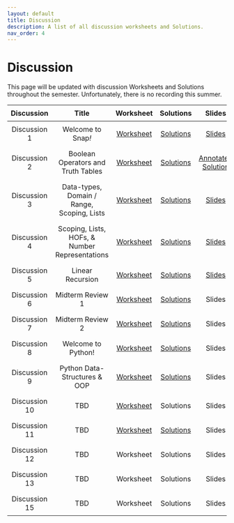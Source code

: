 ```yaml
---
layout: default
title: Discussion
description: A list of all discussion worksheets and Solutions.
nav_order: 4
---
```


# Discussion

This page will be updated with discussion Worksheets and Solutions throughout the semester. Unfortunately, there is no recording this summer.
<style>
  table {
    width: 100%;
    border-collapse: collapse;
  }
  th, td {
    text-align: center;
    padding: 8px;
  }
</style>

<table>
  <thead>
    <tr>
      <th>Discussion</th>
      <th>Title</th>
      <th>Worksheet</th>
      <th>Solutions</th>
      <th>Slides</th>
    </tr>
  </thead>
  <tbody>
    <tr>
      <td>Discussion 1</td>
      <td>Welcome to Snap<em>!</em></td>
      <td><a href="https://docs.google.com/document/d/1Xp6E44WgCA06agDyrZGJ2Bmwn57j1DQk/edit?usp=sharing&ouid=113310664124216515894&rtpof=true&sd=true"> Worksheet</a></td>
      <td><a href="https://docs.google.com/document/d/1gZRoeB7sD-Zx5z8bjQiRqxT8U5fdqA5b/edit?usp=sharing&ouid=100628398912857125629&rtpof=true&sd=true">Solutions</a></td>
      <td><a href="https://docs.google.com/presentation/d/1SE-XulujMVlRd3e2TcAqcYBDgUWRxbdXD_y0g7fRE5M/edit?usp=sharing"> Slides</a></td>
    </tr> 
    <tr>
      <td>Discussion 2</td>
      <td>Boolean Operators and Truth Tables</td>
      <td><a href="https://docs.google.com/document/d/1f7Mbk-OfVnlfZTIgcjlwg0djsm4xlCq_/edit?usp=sharing&ouid=113310664124216515894&rtpof=true&sd=true"> Worksheet</a></td>
      <td><a href="https://docs.google.com/document/d/1hZfKMy6JBDZHHBpQCyOS7NfvGPbUi9Jg/edit?usp=sharing&ouid=113310664124216515894&rtpof=true&sd=true">Solutions</a></td>
      <td><a href="https://drive.google.com/file/d/1F14TiqGswqsUa5ucK-ogUoxBqCw6NQ0h/view?usp=sharing">Annotated Solution</a></td>
    </tr>
     <tr>
      <td>Discussion 3</td>
      <td>Data-types, Domain / Range, Scoping, Lists</td>
      <td><a href="https://docs.google.com/document/d/1GoikxRX6ndwrOQtC5Sg7Zflx9Uc2bbYP/edit?usp=sharing&ouid=100628398912857125629&rtpof=true&sd=true"> Worksheet</a></td>
      <td><a href="https://docs.google.com/document/d/1C1ntsHTSTBpPi6spHMQni39PTyNAnhkgjyciQGa5DCo/edit?usp=sharing"> Solutions</a>
</td>
      <td><a href="https://drive.google.com/file/d/1A2oRgUqzwXJY1c2im4q2HzXOQLVF4xk_/view?usp=sharing"> Slides</a></td>
    </tr>
    <tr>
      <td>Discussion 4</td>
      <td>Scoping, Lists, HOFs, & Number Representations</td>
      <td><a href="https://docs.google.com/document/d/1J9IoIBB10SrCzSOIrUSLxqlmG4YT8crU/edit?usp=sharing&ouid=113310664124216515894&rtpof=true&sd=true">Worksheet</a></td>
      <td><a href="https://docs.google.com/document/d/1K_Qy-VqayffkE2j_-oKTDysXfugLq-2J/edit?usp=sharing&ouid=113310664124216515894&rtpof=true&sd=true">Solutions</a></td>
      <td><a href="https://drive.google.com/file/d/1SLsGOxdf3MiQ6N9KLzifOXZag2X5a4Pn/view?usp=sharing">Slides</a></td>
    </tr>
    <tr>
      <td>Discussion 5</td>
      <td>Linear Recursion</td>
      <td><a href="https://docs.google.com/document/d/1_rWPr5R6fSsXPs0HOwpXQ9B8mBjq6cu3/edit?usp=drive_link&ouid=100628398912857125629&rtpof=true&sd=true"> Worksheet</a></td>
      <td><a href="https://docs.google.com/document/d/1O3MDJAL6qQSzJ0d2nUdpgG-B1FF-PkMD/edit?usp=sharing&ouid=113310664124216515894&rtpof=true&sd=true">Solutions</a></td>
      <td><a href="https://drive.google.com/file/d/1t6I_wF27iH1GRKCEsPyCA1H_TNTnAYwA/view?usp=sharing">Slides</a></td>
    </tr>
    <tr>
      <td>Discussion 6</td>
      <td>Midterm Review 1</td>
      <td><a href="https://docs.google.com/document/d/1ryVkSYk-g1zP71mvW3_-s5cV2SMIyRdlTyPx3Lij9Ko/edit?usp=sharing">Worksheet</a></td>
      <td><a href="https://docs.google.com/document/d/1UyAfMDAv415x5LZ0nlaMJ5Sj1SBJNCUerQ9IMSO67NY/edit?usp=drive_link">Solutions</a></td>
      <td>Slides</td>
    </tr>
    <tr>
      <td>Discussion 7</td>
      <td>Midterm Review 2</td>
      <td><a href="https://docs.google.com/document/d/1clu-CkoLxV6RyTscL0zJ4QyklIf6NMJIcCGU9KMFBOM/edit?usp=drive_link">Worksheet</a></td>
      <td><a href="https://docs.google.com/document/d/1-fFSmJvIEJcfqToaHjX6hg93cDPVJ9ut_aihCYc-q2w/edit?usp=sharing">Solutions</a></td>
      <td>Slides</td>
    </tr>
    <tr>
      <td>Discussion 8</td>
      <td>Welcome to Python!</td>
      <td><a href="https://docs.google.com/document/d/1jwbZ4Bl_GHykgMk12-gQ5y0PP2HLADyj/edit?usp=sharing&ouid=100628398912857125629&rtpof=true&sd=true">Worksheet</a></td>
      <td><a href="https://docs.google.com/document/d/1BkHATNgRJ_nVIUbhwr-_HAnYYsTHiLSW/edit?usp=drive_link&ouid=100628398912857125629&rtpof=true&sd=true">Solutions</a></td>
      <td>Slides</td>
    </tr>
     <tr>
      <td>Discussion 9</td>
      <td>Python Data-Structures & OOP</td>
      <td><a href="https://docs.google.com/document/d/1JwRfb0sZ8Mmb8phaDL3LAyDpA8jCgrRi/edit?usp=sharing&ouid=100628398912857125629&rtpof=true&sd=true">Worksheet</a></td>
      <td><a href="https://docs.google.com/document/d/1c2xqDpjVgUOPTUDuyswtQs6CobscyRKB/edit?usp=sharing&ouid=100628398912857125629&rtpof=true&sd=true">Solutions</a></td>
      <td>Slides</td>
    </tr>
    <tr>
    <td>Discussion 10</td>
      <td>TBD</td>
      <td><a href="https://docs.google.com/document/d/1ul0g6_ExvZVpn9SI3vJYyOx2vjM773Pl/edit?usp=sharing&ouid=100628398912857125629&rtpof=true&sd=true">Worksheet</a></td>
      <td>Solutions</td>
      <td>Slides</td>
    </tr>
    <tr>
    <td>Discussion 11</td>
      <td>TBD</td>
      <td><a href="https://docs.google.com/document/d/175AdX5iGyRdUzWFZGb31XPoisCioSBHw/edit?usp=sharing&ouid=100628398912857125629&rtpof=true&sd=true">Worksheet</a></td>
      <td><a href="https://docs.google.com/document/d/1YsKYWiaUXeYB5jY8apwFMjg1v1FSjp1y/edit?usp=drive_link&ouid=100628398912857125629&rtpof=true&sd=true">Solutions</a></td>
      <td>Slides</td>
    </tr>
    <tr>
    <td>Discussion 12</td>
      <td>TBD</td>
      <td>Worksheet</td>
      <td>Solutions</td>
      <td>Slides</td>
    </tr>
    <tr>
    <td>Discussion 13</td>
      <td>TBD</td>
      <td>Worksheet</td>
      <td>Solutions<br/></td>
      <td>Slides</td>
    </tr>
     <tr>
    <td>Discussion 15</td>
      <td>TBD</td>
      <td>Worksheet</td>
      <td>Solutions<br/></td>
      <td>Slides</td>
    </tr>
  </tbody>
</table>

<!--**Discussion 2**{: .label .label-discussion } Lists & HOFs, Iteration, Scoping, Domain & Range | [Worksheet](https://drive.google.com/file/d/1eT15LJH38UGfYHR3pLueRlvwMovtyUE8/view?usp=sharing) | [Solutions](https://drive.google.com/file/d/1sVdinV45MT2GoISk8BkJGd8C_BZE-LO4/view?usp=sharing) | [Recording](https://drive.google.com/file/d/1XGcPW_Wa-YFVxm0Gp31w6LDOKaCIQN6q/view?usp=sharing)

**Discussion 3**{: .label .label-discussion } Algorithms and Algorithmic Complexity | [Worksheet](https://drive.google.com/file/d/1gvtV7q0T9M0aq5fOnYGAT2c_E95zw8mD/view?usp=sharing)| [Solutions](https://drive.google.com/file/d/16Cd7lKa7aupSB2s_5XBSwMGyUtJ2Q0Ex/view?usp=sharing) | [Recording](https://berkeley.zoom.us/rec/share/tAlxchXlx7vHFycQuvJrFCKAPtNCuOGvnQlYkMhvzRkz7SqXK5Yn8WnGC3j8_HYm.9IFRnKNiwhuZ1fQN?startTime=1688069469000) password: &uacLC3^

**Discussion 4**{: .label .label-discussion } Recursion I | [Worksheet](https://drive.google.com/file/d/1iDXHsTZyMhdcVOo2Xwr6rQ0GiT8IBxMc/view?usp=sharing) | [Solutions](https://drive.google.com/file/d/101e7Uvl2_yOnSHJTTHE224mwDEwm5tNb/view?usp=sharing) | [Recording](https://berkeley.zoom.us/rec/share/T21TGeXJqiymX6U7kw-ME7KK2KLpph_E4XCSTEKib1hhzAHt5q7ib6mVD1JaYQj4.1rY8zW55a2iaZFA4) password: 2baA%%3&

**Discussion 5**{: .label .label-discussion } Recursion II | [Worksheet](https://drive.google.com/file/d/1e_oQKlaHglPOzG-cJFGtVM-_w34xfsgj/view?usp=sharing) | [Solutions](https://drive.google.com/file/d/1i4XwCax3Z1tYqeCZJCtjPFxXsQDnCEUD/view?usp=sharing) | [Recording](https://drive.google.com/file/d/1h_7N_2LIki1Y9ldOLDzqUXA-WKhZYb4U/view?usp=sharing)

**Discussion 6**{: .label .label-discussion } Intro to Python | [Worksheet](https://drive.google.com/file/d/1ZhdSFR4JOWTndynZmyn-25sJpine3IPG/view?usp=sharing) | [Solutions](https://drive.google.com/file/d/1FdlJrJh3LtFghQfQH6N_mWSd663HTCY-/view?usp=sharing) | [Recording](https://drive.google.com/file/d/1zJKdhlgdq2QeEJmj32ZCKyPk3asDH2Vy/view?usp=sharing) | [starter code](https://drive.google.com/file/d/1WlgWSzREQ63hlHp25ZKPD8wbqi3c_48x/view?usp=sharing) 

**Discussion 7**{: .label .label-discussion } Python Data Structures | [Worksheet](https://drive.google.com/file/d/1YPOcYoH4leDyYsDWEVs9ak5WRBa7gF40/view?usp=sharing) | [starter code](https://drive.google.com/file/d/1mNR51mLB_rxxizLDq5qlea9NtRAN0sQE/view?usp=sharing) | [Solutions](https://docs.google.com/document/d/1r3kIypAsy5o6woWm7tzk3ehVG8hK8pjICNSfSW5Onr0/edit?usp=sharing) | [Recording](https://drive.google.com/file/d/1ZkEfqewJax46ro5HCydtLR32UTIPxF11/view?usp=sharing)

**Discussion 8**{: .label .label-discussion } Python OOP | [Worksheet](https://drive.google.com/file/d/1JSiBgWCQc61Mxxmkpb8xBVcyqKfjYETj/view?usp=sharing) | [starter code](https://drive.google.com/file/d/1_hZPVCTI_GFwKYE0jtPU5g9Ap76I09VL/view?usp=sharing) | [code Solutions](https://drive.google.com/file/d/18RBCezw0GPmo_7P3Rm_suY4jxAsqTBcx/view?usp=sharing) | [Worksheet Solutions]("https://drive.google.com/file/d/1bMMXKSTFM5VFaG0xh88cPlhwKL9soFok/view?usp=sharing") | [Recording](https://drive.google.com/file/d/1JlWopho5nF4njLor_a5cGCrGvUyRQnqj/view)

**Discussion 9**{: .label .label-discussion } Lambdas and HOFs | [Worksheet](https://drive.google.com/file/d/1iFdcDAdTPmeuNsglNVlQ6M9NXnLKuoeq/view?usp=sharing) | [starter code](https://drive.google.com/file/d/1u7cZiFyY2m1XJi7BLGKn2o2THNt288yF/view?usp=sharing) | [Worksheet Solutions](https://drive.google.com/file/d/1S4-ykFb7GBh2DSWAdTUMijjP8ExTsbQ_/view?usp=sharing) | [code Solutions](https://drive.google.com/file/d/1vQSvBavj6ZFceYs-ypTbTLXi9yXwpGk9/view?usp=sharing)


**Discussion 10**{: .label .label-discussion } Concurrency and Tree Recursion | [Worksheet](https://drive.google.com/file/d/1UhHiDaaEMaiIoC5ohz-TNIu5kSp4ONna/view?usp=sharing) | [starter code](https://drive.google.com/file/d/1nf4577ESWs87feUEn-H5fPAqauYEN5k3/view?usp=sharing) | [Worksheet Solutions](https://drive.google.com/file/d/1MqESz2xjTKSYQ5Crj2VxvNU2cvCVgX4r/view?usp=sharing) | [code Solutions](https://drive.google.com/file/d/1dRCINny1HGqIqD2GReboIHvUmciyGIVJ/view?usp=sharing)


**Discussion 11**{: .label .label-discussion } Final Review | [Worksheet](https://drive.google.com/file/d/1EafKCpdNczOhgYxL_UaBI_PRE63EusoW/view?usp=sharing) | [Solutions](https://drive.google.com/file/d/1rt6PC9uhtVCgo7WJdi9lzu2IMcJept29/view?usp=sharing) -->



<!-- 

**Discussion 4**{: .label .label-discussion } Algorithms | [Worksheet](https://drive.google.com/file/d/10y6F26Apf8X4IIHRY-tk55GnJ_Zw8eoE/view?usp=share_link) | [Solutions](https://drive.google.com/file/d/16p-g3S9gJWCCYHR8xsi1f0DMdFtEcL7x/view?usp=share_link) | [Recording](https://drive.google.com/file/d/12HO77T3Eea_AN86sUyKQSB_GAm-K59KA/view?usp=share_link) 

**Discussion 5**{: .label .label-discussion } Algorithmic Complexity | [Worksheet](https://drive.google.com/file/d/1Bm7xFN3L9RFKUlGpp4or-MoGyr6KJnM6/view?usp=share_link) | [Solutions](https://drive.google.com/file/d/1knuIbn14WHXFwp9FNXcQSR8vwoB4gUw3/view?usp=share_link) | [Recording](https://drive.google.com/file/d/1RtBfLBMV6Td2BHRtnvJjRK23za6MgPv-/view?usp=sharing)

**Discussion 6**{: .label .label-discussion } Recursion I | [Worksheet](https://drive.google.com/file/d/1xZD0G1klfhIabX0KKZldjqEt9dWS4lNE/view?usp=share_link) | [Solutions](https://drive.google.com/file/d/1RWY8WEwhPSTDCXjHocRzkYQkLuZ2Gepz/view?usp=share_link) | [Recording](https://youtu.be/WC04d2Oxj2E)

**Discussion 7**{: .label .label-discussion } Recursion II | [Worksheet](https://drive.google.com/file/d/1iRY_WGu9sS3-hlhahOypRo6M1eU48HZn/view?usp=share_link) | [Solutions](https://drive.google.com/file/d/1XBhiEKSJmpTSqp2I66XCfR-PDdeRJhRA/view?usp=share_link) | [Recording](https://drive.google.com/file/d/1RZFI-7Xo93IMfEe8AfvUkD3BH5spgA8s/view?usp=sharing)

**Discussion 8**{: .label .label-discussion } Python Basics | [Worksheet](https://drive.google.com/file/d/1mupBJDXNJcDbW3RDrJjgc6GAZujboVWl/view?usp=share_link) | [Solutions](https://drive.google.com/file/d/1px1wcnh1mX4xyuTsO0ijR8Jem-x5ml-w/view?usp=share_link) | [Recording](https://drive.google.com/file/d/1ka00W-sCg0eZAB8bve0C-CgL2-2sSStH/view?usp=sharing)

**Discussion 10**{: .label .label-discussion } Python Data Structures | [Worksheet](https://drive.google.com/file/d/11vO-A-X9D-5qlT4uLFS_mkT38x9M199A/view?usp=share_link) | [Solutions](https://drive.google.com/file/d/1bk-Pe1ycwJUUC85MnLr4MOjr2izJWnWU/view?usp=share_link) | [Recording](https://drive.google.com/file/d/1FdQWd3Ezkjldv7tLDoygK3ZgfVPg__lU/view?usp=sharing)

**Discussion 12**{: .label .label-discussion } Object-Oriented Programming | [Worksheet](https://drive.google.com/file/d/1Eooe8rTu9vTCPS7TPDIMf4-RPYVOtXR9/view?usp=sharing) | [Solutions](https://drive.google.com/file/d/1ELGUTd7kCXHaOhofrCbDsoH611GNc3HN/view?usp=share_link) | [Recording](https://drive.google.com/file/d/1JlWopho5nF4njLor_a5cGCrGvUyRQnqj/view?usp=sharing)

**Discussion 13**{: .label .label-discussion } Python HOFs, Lambdas, Tree Recursion | [Worksheet](https://drive.google.com/file/d/1leEmub5xWEiEojvNy-FJVyEgQY5Auxim/view?usp=share_link) | [Recording](https://drive.google.com/file/d/1caTDl_71y4-z3Pxf-ksU8lz2F8FC2GRI/view?usp=sharing) -->
